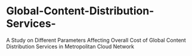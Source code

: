 # Global-Content-Distribution-Services-
A Study on Different Parameters Affecting Overall Cost of Global Content Distribution Services in Metropolitan Cloud Network 
